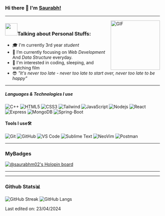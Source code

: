 ### Hi there 👋 I'm [Saurabh!](https://github.com/Saurabhm02/Saurabhm02/)

---

<img align="right" alt="GIF" height="160px" src="https://media.giphy.com/media/Ah3zHH7hvsSB2/giphy.gif" />

### <img src="https://media.giphy.com/media/VgCDAzcKvsR6OM0uWg/giphy.gif" width="40">Talking about Personal Stuffs:

- 🎓 I'm currently 3rd year *student*
- 🌱 I’m currently focusing on *Web Development* And *Data Structure* everyday.
- :monocle_face: I'm interested in coding, sleeping, and watching film
- :sunglasses: *"It's never too late - never too late to start over, never too late to be happy"* 

---

##### Languages & Technologies I use

![C++](https://img.shields.io/badge/-C++-000000?style=flat&logo=c%2B%2B)
![HTML5](https://img.shields.io/badge/-HTML5-000000?style=flat&logo=html5)
![CSS3](https://img.shields.io/badge/-CSS3-%231572B6?style=flat&logo=css3)
![Tailwind](https://img.shields.io/badge/-TAILWIND-%231572B6?style=flat&logo=Tailwind)
![JavaScript](https://img.shields.io/badge/-JavaScript-000000?style=flat&logo=javascript)
![Nodejs](https://img.shields.io/badge/Node.js-86BE00?style=flat&logo=node.js&logoColor=white)
![React](https://img.shields.io/badge/React-007ACC?logo=react&logoColor=black&style=flat)
![Express](https://img.shields.io/badge/-Express-181717?style=flat&logo=Express)
![MongoDB](https://img.shields.io/badge/MongoDB-47A248?logo=mongodb&logoColor=white&style=flat)
![Spring-Boot](https://img.shields.io/badge/Spribg-Boot-47A248?logo=Spribg-Boot&logoColor=white&style=flat)


#### Tools I use🛠
![Git](https://img.shields.io/badge/-Git-%23F05032?style=flat&logo=git&logoColor=%23ffffff)
![GitHub](https://img.shields.io/badge/-GitHub-181717?style=flat&logo=github)
![VS Code](http://img.shields.io/badge/-VS%20Code-007ACC?style=flat&logo=visual-studio-code&logoColor=ffffff)
![Sublime Text](https://img.shields.io/badge/-SUBLIME-%23575757?style=flat&logo=Sublime-text&logoColor=important)
![NeoVim](https://img.shields.io/badge/NeoVim-57A143?logo=neovim&logoColor=white&style=flat)
![Postman](https://img.shields.io/badge/-Postman-%23F05032?style=flat&logo=Postman&logoColor=%23ffffff)


---

### MyBadges

[![@saurabhm02's Holopin board](https://holopin.io/api/user/board?user=saurabhm02)](https://holopin.io/@saurabhm02#)

---


---
### Github Stats📊

![GitHub Streak](https://github-readme-streak-stats.herokuapp.com?user=saurabhm02&theme=github-dark)
![GitHub Langs](https://github-readme-stats.vercel.app/api/top-langs/?username=saurabhm02&layout=compact&theme=blue-green)


Last edited on: 23/04/2024
